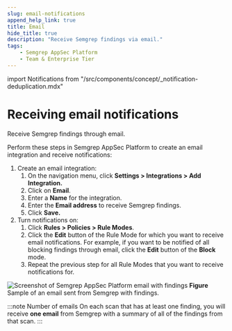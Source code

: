 ```yaml
---
slug: email-notifications
append_help_link: true
title: Email
hide_title: true
description: "Receive Semgrep findings via email."
tags:
    - Semgrep AppSec Platform
    - Team & Enterprise Tier
---
```


import Notifications from "/src/components/concept/_notification-deduplication.mdx"

# Receiving email notifications

Receive Semgrep findings through email.

Perform these steps in Semgrep AppSec Platform to create an email integration and receive notifications:

1. Create an email integration:
    1. On the navigation menu, click **<i class="fa-solid fa-gear"></i> Settings > Integrations > Add Integration.**
    2. Click on **Email**.
    3. Enter a **Name** for the integration.
    4. Enter the **Email address** to receive Semgrep findings.
    5. Click **Save.**
2. Turn notifications on:
    1. Click **Rules > Policies > <i class="fa-solid fa-gear"></i> Rule Modes**.
    2. Click the **Edit** button of the Rule Mode for which you want to receive email notifications. For example, if you want to be notified of all blocking findings through email, click the **Edit** button of the **Block** mode.
    3. Repeat the previous step for all Rule Modes that you want to receive notifications for.

![Screenshot of Semgrep AppSec Platform email with findings](/img/integrations-email-findings.png#bordered)
**Figure** Sample of an email sent from Semgrep with findings.

:::note Number of emails
On each scan that has at least one finding, you will receive **one email** from Semgrep with a summary of all of the findings from that scan.
:::

<Notifications />
